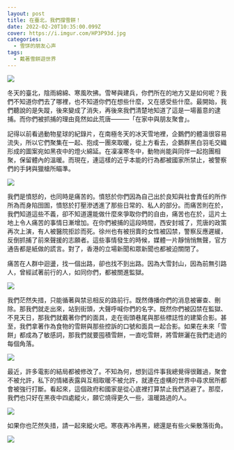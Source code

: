 ```yaml
---
layout: post
title: 在臺北，我們撐雪餅！
date: 2022-02-20T10:35:00.099Z
cover: https://i.imgur.com/HP3P93d.jpg
categories:
  - 雪饼的朋友心声
tags:
  - 戴著雪餅遊世界
---
```

![](https://i.imgur.com/HP3P93d.jpg)

冬天的臺北，陰雨綿綿、寒風吹拂。雪琴與建兵，你們所在的地方又是如何呢？我們不知道你們去了哪裡，也不知道你們在想些什麼，又在感受些什麼。最開始，我們聽說的是失蹤，後來變成了消失，再後來我們清楚地知道了這是一場蓄意的逮捕。而你們被抓捕的理由竟然如此荒唐———「在家中與朋友聚會」。

記得以前看過動物星球的紀錄片，在南極冬天的冰天雪地裡，企鵝們的體溫很容易流失，所以它們聚集在一起、抱成一團來取暖，從上方看去，企鵝群黑白羽毛交織形成的圖案宛如黑夜中的燈火綿延。在凜凜寒冬中，動物尚能與同伴一起抱團相聚，保留體內的溫暖。而現在，連這樣的近乎本能的行為都被國家所禁止，被警察們的手銬與獵槍所瞄準。

![](https://i.imgur.com/tmj8csx.jpg)

我們是憤怒的，也同時是痛苦的。憤怒於你們因為自己出於良知與社會責任的所作所為而身陷囹圄，憤怒於打壓滲透進了那些日常的、私人的部分。而痛苦則在於，我們知道這些不義，卻不知道還能做什麼來爭取你們的自由，痛苦也在於，這片土地上令人痛苦的事情日漸增加。在你們被捕的這段時間，西安封城了，荒唐的政策再次上演，有人被醫院拒診而死。徐州也有被拐賣的女性被囚禁，警察反應遲緩，反倒抓捕了前來聲援的志願者。這些事情發生的時候，媒體一片靜悄悄無聲，官方通告都是紙做的謊言。對了，香港的立場新聞和眾新聞也都被迫關閉了。

痛苦在人群中迴盪，找一個出路，卻也找不到出路。因為大雪封山，因為前無引路人，曾經試著前行的人，如同你們，都被關進監獄。

![](https://i.imgur.com/fpUGIKK.jpg)

我們茫然失措，只能循著與禁忌相反的路前行。既然傳播你們的消息被審查、刪除。那我們就走出來，站到街頭，大聲呼喊你們的名字。既然你們被囚禁在監獄、不見天日，那我們就戴著你們的面具，走在街頭巷尾與那些標誌性的建築合影。甚至，我們拿著作為食物的雪餅與那些控訴的口號和面具一起合影。如果在未來「雪餅」都成為了敏感詞，那我們就要囤積雪餅，一直吃雪餅，將雪餅灑在我們走過的每個角落。

![](https://i.imgur.com/j04fr62.jpg)

最近，許多電影的結局都被修改了。不知為何，想到這件事我總覺得很難過，聚會不被允許，私下的情緒表露與互相取暖不被允許，就連在虛構的世界中尋求居所都會被強行打斷。看起來，這個政府和國家是從心底裡打算禁止我們逃避了。那麼，我們也只好在黑夜中四處縱火，願它燒得更久一些，溫暖路過的人。

![](https://i.imgur.com/T5LoFpR.jpg)

如果你也茫然失措，請一起來縱火吧。寒夜再冷再黑，總還是有些火柴散落街角。

![](https://i.imgur.com/KhFerlw.jpg)